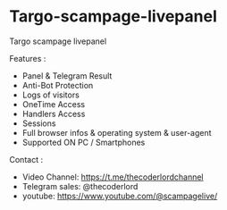 # Targo-scampage-livepanel

Targo scampage livepanel


Features :
* Panel & Telegram Result
* Anti-Bot Protection
* Logs of visitors
* OneTime Access 
* Handlers Access 
* Sessions
* Full browser infos & operating system & user-agent
* Supported ON PC / Smartphones


Contact :
* Video Channel:  https://t.me/thecoderlordchannel
* Telegram sales: @thecoderlord
* youtube:        https://www.youtube.com/@scampagelive/
